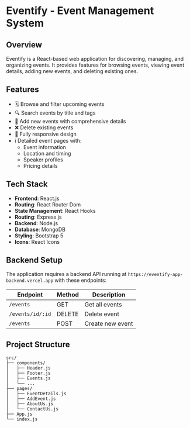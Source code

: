 # Eventify - Event Management System

## Overview

Eventify is a React-based web application for discovering, managing, and organizing events. It provides features for browsing events, viewing event details, adding new events, and deleting existing ones.

## Features

- 🗓️ Browse and filter upcoming events
- 🔍 Search events by title and tags
- 📝 Add new events with comprehensive details
- ❌ Delete existing events
- 📱 Fully responsive design
- ℹ️ Detailed event pages with:
  - Event information
  - Location and timing
  - Speaker profiles
  - Pricing details

## Tech Stack

- **Frontend**: React.js
- **Routing**: React Router Dom
- **State Management**: React Hooks
- **Routing**: Express.js
- **Backend**: Node.js
- **Database**: MongoDB
- **Styling**: Bootstrap 5
- **Icons**: React Icons

## Backend Setup

The application requires a backend API running at `https://eventify-app-backend.vercel.app` with these endpoints:

| Endpoint | Method | Description |
|----------|--------|-------------|
| `/events` | GET | Get all events |
| `/events/id/:id` | DELETE | Delete event |
| `/events` | POST | Create new event |

## Project Structure

```
src/
├── components/
│   ├── Header.js
│   ├── Footer.js
│   ├── Events.js
│   └── ...
├── pages/
│   ├── EventDetails.js
│   ├── AddEvent.js
│   ├── AboutUs.js
│   └── ContactUs.js
├── App.js
└── index.js
```